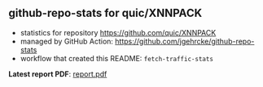 ## github-repo-stats for quic/XNNPACK

- statistics for repository https://github.com/quic/XNNPACK
- managed by GitHub Action: https://github.com/jgehrcke/github-repo-stats
- workflow that created this README: `fetch-traffic-stats`

**Latest report PDF**: [report.pdf](https://github.com/njjetha/System-Design/raw/github-repo-stats/quic/XNNPACK/latest-report/report.pdf)

